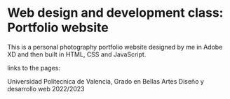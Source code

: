 # Web design and development class: Portfolio website

This is a personal photography portfolio website designed by me in Adobe XD and then built in HTML, CSS and JavaScript.

links to the pages:

Universidad Politecnica de Valencia, Grado en Bellas Artes
Diseño y desarrollo web 2022/2023